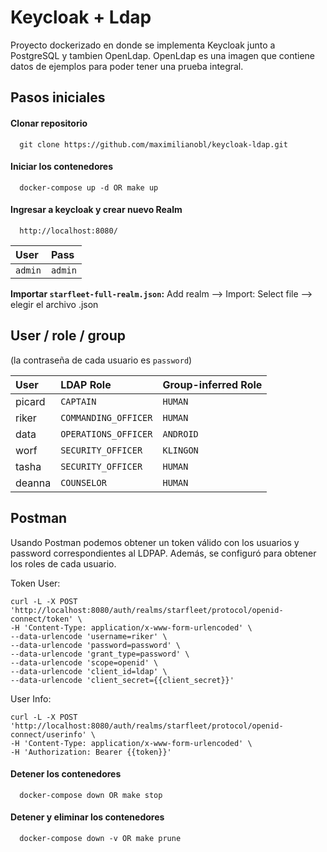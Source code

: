 
# Keycloak + Ldap

Proyecto dockerizado en donde se implementa Keycloak junto a PostgreSQL y tambien OpenLdap. OpenLdap es una imagen que contiene datos de ejemplos para poder tener una prueba integral.



## Pasos iniciales

#### Clonar repositorio
```
  git clone https://github.com/maximilianobl/keycloak-ldap.git
```
#### Iniciar los contenedores
```
  docker-compose up -d OR make up
```
#### Ingresar a keycloak y crear nuevo Realm
``` 
  http://localhost:8080/
```
| User | Pass     |
| :-------- | :------- |
| `admin` | `admin` |

**Importar ``starfleet-full-realm.json``:** Add realm --> Import: Select file --> elegir el archivo .json


## User / role / group

(la contraseña de cada usuario es `password`)

| User   | LDAP Role            | Group-inferred Role |
| :----- | :------------------- | :------------------ |
| picard | `CAPTAIN`            | `HUMAN`             |
| riker  | `COMMANDING_OFFICER` | `HUMAN`             |
| data   | `OPERATIONS_OFFICER` | `ANDROID`           |
| worf   | `SECURITY_OFFICER`   | `KLINGON`           |
| tasha  | `SECURITY_OFFICER`   | `HUMAN`             |
| deanna | `COUNSELOR`          | `HUMAN`             |

## Postman
Usando Postman podemos obtener un token válido con los usuarios y password correspondientes al LDPAP. Además, se configuró para obtener los roles de cada usuario.

Token User:
```
curl -L -X POST 'http://localhost:8080/auth/realms/starfleet/protocol/openid-connect/token' \
-H 'Content-Type: application/x-www-form-urlencoded' \
--data-urlencode 'username=riker' \
--data-urlencode 'password=password' \
--data-urlencode 'grant_type=password' \
--data-urlencode 'scope=openid' \
--data-urlencode 'client_id=ldap' \
--data-urlencode 'client_secret={{client_secret}}'
```

User Info:
```
curl -L -X POST 'http://localhost:8080/auth/realms/starfleet/protocol/openid-connect/userinfo' \
-H 'Content-Type: application/x-www-form-urlencoded' \
-H 'Authorization: Bearer {{token}}'
```

#### Detener los contenedores
```
  docker-compose down OR make stop
```
#### Detener y eliminar los contenedores
```
  docker-compose down -v OR make prune
```
